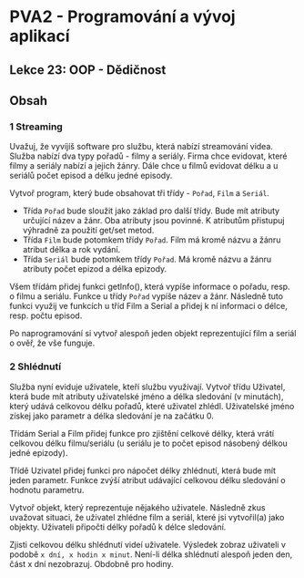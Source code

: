 # PVA2 - Programování a vývoj aplikací
## Lekce 23: OOP - Dědičnost

## Obsah

### 1 Streaming
Uvažuj, že vyvíjíš software pro službu, která nabízí streamování videa. Služba nabízí dva typy pořadů - filmy a seriály. Firma chce evidovat, které filmy a seriály nabízí a jejich žánry. Dále chce u filmů evidovat délku a u seriálů počet episod a délku jedné episody.

Vytvoř program, který bude obsahovat tři třídy - `Pořad`, `Film` a `Seriál`.
- Třída `Pořad` bude sloužit jako základ pro další třídy. Bude mít atributy určující název a žánr. Oba atributy jsou povinné. K atributům přistupuj výhradně za použití get/set metod.
- Třída `Film` bude potomkem třídy `Pořad`. Film má kromě názvu a žánru atribut délka a rok vydání.
- Třída `Seriál` bude potomkem třídy `Pořad`. Má kromě názvu a žánru atributy počet epizod a délka epizody.

Všem třídám přidej funkci getInfo(), která vypíše informace o pořadu, resp. o filmu a seriálu. Funkce u třídy `Pořad` vypíše název a žánr. Následně tuto funkci využij ve funkcích u tříd Film a Serial a přidej k ní informaci o délce, resp. počtu episod.

Po naprogramování si vytvoř alespoň jeden objekt reprezentující film a seriál o ověř, že vše funguje.


### 2 Shlédnutí
Služba nyní eviduje uživatele, kteří službu využívají. Vytvoř třídu Uživatel, která bude mít atributy uživatelské jméno a délka sledování (v minutách), který udává celkovou délku pořadů, které uživatel zhlédl. Uživatelské jméno získej jako parametr a délka sledování je na začátku 0.

Třídám Serial a Film přidej funkce pro zjištění celkové délky, která vrátí celkovou délku filmu/seriálu (u seriálu je to počet episod násobený délkou jedné epizody).

Třídě Uzivatel přidej funkci pro nápočet délky zhlédnutí, která bude mít jeden parametr. Funkce zvýší atribut udávající celkovou délku sledování o hodnotu parametru.

Vytvoř objekt, který reprezentuje nějakého uživatele. Následně zkus uvažovat situaci, že uživatel zhlédne film a seriál, které jsi vytvořil(a) jako objekty. Uživateli připočti délky pořadů k délce sledování. 

Zjisti celkovou délku shlédnutí videí uživatele. Výsledek zobraz uživateli v podobě `x dní, x hodin x minut`. Není-li délka shlédnutí alespoň jeden den, část x dní nezobrazuj. Obdobně pro hodiny.
